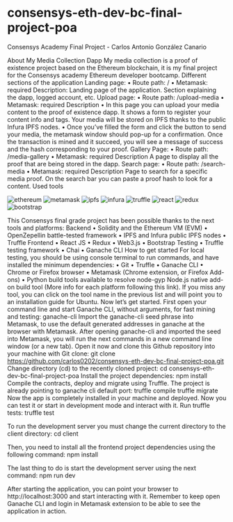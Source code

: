 # consensys-eth-dev-bc-final-project-poa
Consensys Academy Final Project - Carlos Antonio González Canario

About My Media Collection Dapp
My media collection is a proof of existence project based on the Ethereum blockchain, it is my final project for the Consensys academy Ethereum developer bootcamp.
Different sections of the application
Landing page:
•	Route path: /
•	Metamask: required
Description:
Landing page of the application. Section explaining the dapp, logged account, etc.
Upload page:
•	Route path: /upload-media
•	Metamask: required
Description
•	In this page you can upload your media content to the proof of existence dapp. It shows a form to register your content info and tags. Your media will be stored on IPFS thanks to the public Infura IPFS nodes.
•	Once you’ve filled the form and click the button to send your media, the metamask window should pop-up for a confirmation. Once the transaction is mined and it succeed, you will see a message of success and the hash corresponding to your proof.
Gallery Page:
•	Route path: /media-gallery
•	Metamask: required
Description
A page to display all the proof that are being stored in the dapp.
Search page:
•	Route path: /search-media
•	Metamask: required
Description
Page to search for a specific media proof. On the search bar you can paste a proof hash to look for a content.
Used tools

![ethereum](../assets/ethereum.png?raw=true "ethereum")
![metamask](https://github.com/carlos0202/consensys-eth-dev-bc-final-project-poa/tree/master/assets/metamask.png?raw=true "metamask")
![ipfs](https://github.com/carlos0202/consensys-eth-dev-bc-final-project-poa/tree/master/assets/ipfs.png?raw=true "ipfs")
![infura](https://github.com/carlos0202/consensys-eth-dev-bc-final-project-poa/tree/master/assets/infura.png?raw=true "infura")
![truffle](https://github.com/carlos0202/consensys-eth-dev-bc-final-project-poa/tree/master/assets/truffle.png?raw=true "truffle")
![react](https://github.com/carlos0202/consensys-eth-dev-bc-final-project-poa/tree/master/assets/react.png?raw=true "react")
![redux](https://github.com/carlos0202/consensys-eth-dev-bc-final-project-poa/tree/master/assets/redux.png?raw=true "redux")
![bootstrap](https://github.com/carlos0202/consensys-eth-dev-bc-final-project-poa/tree/master/assets/bootstrap.jpg?raw=true "bootstrap")

This Consensys final grade project has been possible thanks to the next tools and platforms:
Backend
•	Solidity and the Ethereum VM (EVM)
•	OpenZepellin battle-tested framework
•	IPFS and Infura public IPFS nodes
•	Truffle
Frontend
•	React JS
•	Redux
•	Web3.js 
•	Bootstrap
Testing
•	Truffle testing framework
•	Chai
•	Ganache CLI
How to get started
For local testing, you should be using console terminal to run commands, and have installed the minimum dependencies:
•	Git
•	Truffle
•	Ganache CLI
•	Chrome or Firefox browser
•	Metamask (Chrome extension, or Firefox Add-ons)
•	Python build tools available to resolve node-gyp Node.js native add-on build tool (More info for each platform following this link).
If you miss any tool, you can click on the tool name in the previous list and will point you to an installation guide for Ubuntu.
Now let’s get started. First open your command line and start Ganache CLI, without arguments, for fast mining and testing:
ganache-cli
Import the ganache-cli seed phrase into Metamask, to use the default generated addresses in ganache at the browser with Metamask. 
After opening ganache-cli and imported the seed into Metamask, you will run the next commands in a new command line window (or a new tab). Open it now and clone this Github repository into your machine with Git clone:
git clone https://github.com/carlos0202/consensys-eth-dev-bc-final-project-poa.git
Change directory (cd) to the recently cloned project:
cd consensys-eth-dev-bc-final-project-poa
Install the project dependencies:
npm install	
Compile the contracts, deploy and migrate using Truffle. The project is already pointing to ganache cli default port:
truffle compile
truffle migrate
Now the app is completely installed in your machine and deployed. Now you can test it or start in development mode and interact with it.
Run truffle tests:
truffle test

To run the development server you must change the current directory to the client directory:
cd client	

Then, you need to install all the frontend project dependencies using the following command:
npm install	

The last thing to do is start the development server using the next command:
npm run dev

After starting the application, you can point your browser to http://localhost:3000 and start interacting with it. Remember to keep open Ganache CLI and login in Metamask extension to be able to see the application in action.
